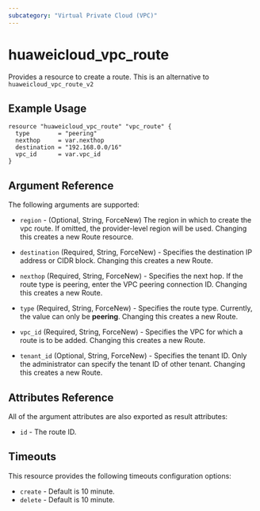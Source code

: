 ```yaml
---
subcategory: "Virtual Private Cloud (VPC)"
---
```


# huaweicloud\_vpc\_route

Provides a resource to create a route.
This is an alternative to `huaweicloud_vpc_route_v2`

## Example Usage

```hcl
resource "huaweicloud_vpc_route" "vpc_route" {
  type        = "peering"
  nexthop     = var.nexthop
  destination = "192.168.0.0/16"
  vpc_id      = var.vpc_id
}
```

## Argument Reference

The following arguments are supported:

* `region` - (Optional, String, ForceNew) The region in which to create the vpc route. If omitted, the provider-level region will be used. Changing this creates a new Route resource.

* `destination` (Required, String, ForceNew) - Specifies the destination IP address or CIDR block. Changing this creates a new Route.

* `nexthop` (Required, String, ForceNew) - Specifies the next hop. If the route type is peering, enter the VPC peering connection ID. Changing this creates a new Route.

* `type` (Required, String, ForceNew) - Specifies the route type. Currently, the value can only be **peering**. Changing this creates a new Route.

* `vpc_id` (Required, String, ForceNew) - Specifies the VPC for which a route is to be added. Changing this creates a new Route.

* `tenant_id` (Optional, String, ForceNew) - Specifies the tenant ID. Only the administrator can specify the tenant ID of other tenant. Changing this creates a new Route.

## Attributes Reference

All of the argument attributes are also exported as
result attributes:

* `id` - The route ID.

## Timeouts
This resource provides the following timeouts configuration options:
- `create` - Default is 10 minute.
- `delete` - Default is 10 minute.

